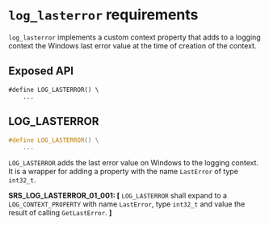 # `log_lasterror` requirements

`log_lasterror` implements a custom context property that adds to a logging context the Windows last error value at the time of creation of the context.

## Exposed API

```
#define LOG_LASTERROR() \
    ...
```

## LOG_LASTERROR

```c
#define LOG_LASTERROR() \
    ...
```

`LOG_LASTERROR` adds the last error value on Windows to the logging context. It is a wrapper for adding a property with the name `LastError` of  type `int32_t`.

**SRS_LOG_LASTERROR_01_001: [** `LOG_LASTERROR` shall expand to a `LOG_CONTEXT_PROPERTY` with name `LastError`, type `int32_t` and value the result of calling `GetLastError`. **]**
